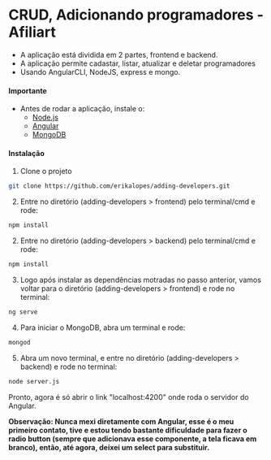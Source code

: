 # CRUD, Adicionando programadores - Afiliart

  -  A aplicação está dividida em 2 partes, frontend e backend.
  - A aplicação permite cadastar, listar, atualizar e deletar programadores
  - Usando AngularCLI, NodeJS, express e mongo.

#### Importante

  - Antes de rodar a aplicação, instale o:
    - [Node.js](https://nodejs.org/)
    - [Angular](https://cli.angular.io/)
    - [MongoDB](https://www.mongodb.com/download-center/community) 


#### Instalação

1. Clone o projeto
```sh
git clone https://github.com/erikalopes/adding-developers.git
```
2. Entre no diretório (adding-developers > frontend) pelo terminal/cmd e rode:
```sh
npm install
```
2. Entre no diretório (adding-developers > backend) pelo terminal/cmd e rode:
```sh
npm install
```
3. Logo após instalar as dependências motradas no passo anterior, vamos voltar para o diretório (adding-developers > frontend) e rode no terminal:
```sh
ng serve
```
4. Para iniciar o MongoDB, abra um terminal e rode:
```sh
mongod
```
5. Abra um novo terminal, e entre no diretório (adding-developers > backend) e rode no terminal:
```sh
node server.js
```

Pronto, agora é só abrir o link "localhost:4200" onde roda o servidor do Angular.


**Observação: Nunca mexi diretamente com Angular, esse é o meu primeiro contato, tive e estou tendo bastante dificuldade para fazer o radio button (sempre que adicionava esse componente, a tela ficava em branco), então, até agora, deixei um select para substituir.**